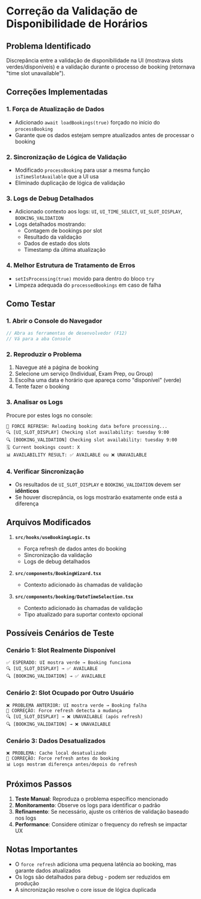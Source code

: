 # Correção da Validação de Disponibilidade de Horários

## Problema Identificado

Discrepância entre a validação de disponibilidade na UI (mostrava slots verdes/disponíveis) e a validação durante o processo de booking (retornava "time slot unavailable").

## Correções Implementadas

### 1. **Força de Atualização de Dados**

- Adicionado `await loadBookings(true)` forçado no início do `processBooking`
- Garante que os dados estejam sempre atualizados antes de processar o booking

### 2. **Sincronização de Lógica de Validação**

- Modificado `processBooking` para usar a mesma função `isTimeSlotAvailable` que a UI usa
- Eliminado duplicação de lógica de validação

### 3. **Logs de Debug Detalhados**

- Adicionado contexto aos logs: `UI`, `UI_TIME_SELECT`, `UI_SLOT_DISPLAY`, `BOOKING_VALIDATION`
- Logs detalhados mostrando:
  - Contagem de bookings por slot
  - Resultado da validação
  - Dados de estado dos slots
  - Timestamp da última atualização

### 4. **Melhor Estrutura de Tratamento de Erros**

- `setIsProcessing(true)` movido para dentro do bloco `try`
- Limpeza adequada do `processedBookings` em caso de falha

## Como Testar

### 1. **Abrir o Console do Navegador**

```javascript
// Abra as ferramentas de desenvolvedor (F12)
// Vá para a aba Console
```

### 2. **Reproduzir o Problema**

1. Navegue até a página de booking
2. Selecione um serviço (Individual, Exam Prep, ou Group)
3. Escolha uma data e horário que apareça como "disponível" (verde)
4. Tente fazer o booking

### 3. **Analisar os Logs**

Procure por estes logs no console:

```
🔄 FORCE REFRESH: Reloading booking data before processing...
🔍 [UI_SLOT_DISPLAY] Checking slot availability: tuesday 9:00
🔍 [BOOKING_VALIDATION] Checking slot availability: tuesday 9:00
🗓️ Current bookings count: X
📊 AVAILABILITY RESULT: ✅ AVAILABLE ou ❌ UNAVAILABLE
```

### 4. **Verificar Sincronização**

- Os resultados de `UI_SLOT_DISPLAY` e `BOOKING_VALIDATION` devem ser **idênticos**
- Se houver discrepância, os logs mostrarão exatamente onde está a diferença

## Arquivos Modificados

1. **`src/hooks/useBookingLogic.ts`**

   - Força refresh de dados antes do booking
   - Sincronização da validação
   - Logs de debug detalhados

2. **`src/components/BookingWizard.tsx`**

   - Contexto adicionado às chamadas de validação

3. **`src/components/booking/DateTimeSelection.tsx`**
   - Contexto adicionado às chamadas de validação
   - Tipo atualizado para suportar contexto opcional

## Possíveis Cenários de Teste

### Cenário 1: Slot Realmente Disponível

```
✅ ESPERADO: UI mostra verde → Booking funciona
🔍 [UI_SLOT_DISPLAY] → ✅ AVAILABLE
🔍 [BOOKING_VALIDATION] → ✅ AVAILABLE
```

### Cenário 2: Slot Ocupado por Outro Usuário

```
❌ PROBLEMA ANTERIOR: UI mostra verde → Booking falha
🔄 CORREÇÃO: Force refresh detecta a mudança
🔍 [UI_SLOT_DISPLAY] → ❌ UNAVAILABLE (após refresh)
🔍 [BOOKING_VALIDATION] → ❌ UNAVAILABLE
```

### Cenário 3: Dados Desatualizados

```
❌ PROBLEMA: Cache local desatualizado
🔄 CORREÇÃO: Force refresh antes do booking
📊 Logs mostram diferença antes/depois do refresh
```

## Próximos Passos

1. **Teste Manual**: Reproduza o problema específico mencionado
2. **Monitoramento**: Observe os logs para identificar o padrão
3. **Refinamento**: Se necessário, ajuste os critérios de validação baseado nos logs
4. **Performance**: Considere otimizar o frequency do refresh se impactar UX

## Notas Importantes

- O `force refresh` adiciona uma pequena latência ao booking, mas garante dados atualizados
- Os logs são detalhados para debug - podem ser reduzidos em produção
- A sincronização resolve o core issue de lógica duplicada
